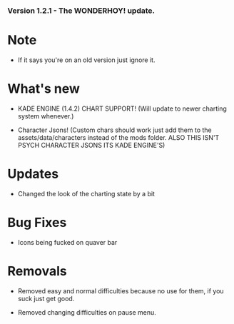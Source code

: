 ### Version 1.2.1 - The WONDERHOY! update.

# Note

* If it says you're on an old version just ignore it.

# What's new

* KADE ENGINE (1.4.2) CHART SUPPORT! (Will update to newer charting system whenever.)

* Character Jsons! (Custom chars should work just add them to the assets/data/characters instead of the mods folder. ALSO THIS ISN'T PSYCH CHARACTER JSONS ITS KADE ENGINE'S)

# Updates

* Changed the look of the charting state by a bit

# Bug Fixes

* Icons being fucked on quaver bar

# Removals

* Removed easy and normal difficulties because no use for them, if you suck just get good.

* Removed changing difficulties on pause menu. 
